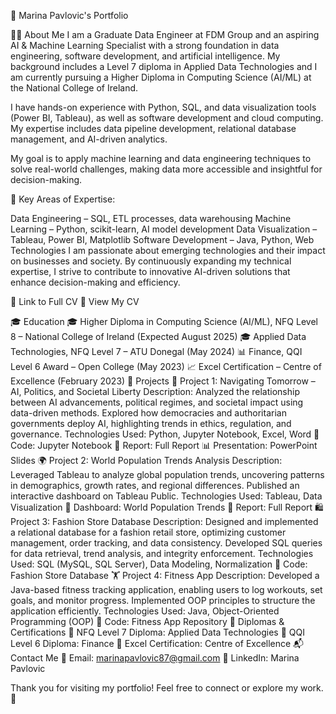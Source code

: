 📝 Marina Pavlovic's Portfolio

👩‍💻 About Me
I am a Graduate Data Engineer at FDM Group and an aspiring AI & Machine Learning Specialist with a strong foundation in data engineering, software development, and artificial intelligence. My background includes a Level 7 diploma in Applied Data Technologies and I am currently pursuing a Higher Diploma in Computing Science (AI/ML) at the National College of Ireland.

I have hands-on experience with Python, SQL, and data visualization tools (Power BI, Tableau), as well as software development and cloud computing. My expertise includes data pipeline development, relational database management, and AI-driven analytics.

My goal is to apply machine learning and data engineering techniques to solve real-world challenges, making data more accessible and insightful for decision-making.

📌 Key Areas of Expertise:

Data Engineering – SQL, ETL processes, data warehousing
Machine Learning – Python, scikit-learn, AI model development
Data Visualization – Tableau, Power BI, Matplotlib
Software Development – Java, Python, Web Technologies
I am passionate about emerging technologies and their impact on businesses and society. By continuously expanding my technical expertise, I strive to contribute to innovative AI-driven solutions that enhance decision-making and efficiency.

📄 Link to Full CV
📎 View My CV

🎓 Education
🎓 Higher Diploma in Computing Science (AI/ML), NFQ Level 8 – National College of Ireland (Expected August 2025)
🎓 Applied Data Technologies, NFQ Level 7 – ATU Donegal (May 2024)
📊 Finance, QQI Level 6 Award – Open College (May 2023)
📈 Excel Certification – Centre of Excellence (February 2023)
📂 Projects
🧠 Project 1: Navigating Tomorrow – AI, Politics, and Societal Liberty
Description: Analyzed the relationship between AI advancements, political regimes, and societal impact using data-driven methods. Explored how democracies and authoritarian governments deploy AI, highlighting trends in ethics, regulation, and governance.
Technologies Used: Python, Jupyter Notebook, Excel, Word
📜 Code: Jupyter Notebook
📄 Report: Full Report
📊 Presentation: PowerPoint Slides
🌍 Project 2: World Population Trends Analysis
Description: Leveraged Tableau to analyze global population trends, uncovering patterns in demographics, growth rates, and regional differences. Published an interactive dashboard on Tableau Public.
Technologies Used: Tableau, Data Visualization
📜 Dashboard: World Population Trends
📄 Report: Full Report
🛍️ Project 3: Fashion Store Database
Description: Designed and implemented a relational database for a fashion retail store, optimizing customer management, order tracking, and data consistency. Developed SQL queries for data retrieval, trend analysis, and integrity enforcement.
Technologies Used: SQL (MySQL, SQL Server), Data Modeling, Normalization
📜 Code: Fashion Store Database
🏋️ Project 4: Fitness App
Description: Developed a Java-based fitness tracking application, enabling users to log workouts, set goals, and monitor progress. Implemented OOP principles to structure the application efficiently.
Technologies Used: Java, Object-Oriented Programming (OOP)
📜 Code: Fitness App Repository
📜 Diplomas & Certifications
📜 NFQ Level 7 Diploma: Applied Data Technologies
📜 QQI Level 6 Diploma: Finance
📜 Excel Certification: Centre of Excellence
📬 Contact Me
📧 Email: marinapavlovic87@gmail.com
🔗 LinkedIn: Marina Pavlovic

Thank you for visiting my portfolio! Feel free to connect or explore my work. 🚀

